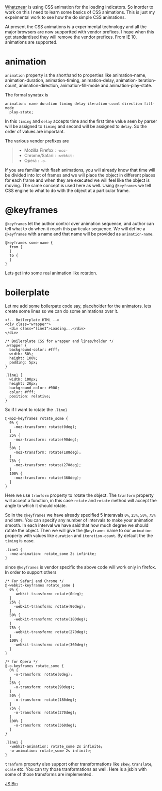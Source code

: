[Whatznear](http://whatznear.com) is using CSS animation for the loading indicators. So inorder to work on this I need to learn some basics of CSS animations. This is just my expeimental work to see how the do simple CSS animations.

At present the CSS animations is a experimental technology and all the major browsers are now supportted with vendor prefixes. I hope when this get standardised they will remove the vendor prefixes. From IE 10, animations are supported.

animation
=========

`animation` property is the shorthand to properties like animation-name, animation-duration, animation-timing, animation-delay, animation-iteration-count, animation-direction, animation-fill-mode and animation-play-state.

The formal synatax is

    animation: name duration timing delay iteration-count direction fill-mode
      play-state;

In this `timing` and `delay` accepts time and the first time value seen by parser will be assigned to `timing` and second will be assigned to `delay`. So the order of values are important.

The various vendor prefixes are

> -   Mozilla Firefox : `-moz-`
> -   Chrome/Safari : `-webkit-`
> -   Opera : `-o-`

If you are familiar with flash animations, you will already know that time will be divided into lot of frames and we will place the object in different places for each frame and when they are executed we will feel like the object is moving. The same concept is used here as well. Using `@keyframes` we tell CSS engine to what to do with the object at a particular frame.

<span class="citation" data-cites="keyframes">@keyframes</span>
===============================================================

`@keyframes` let the author control over animation sequence, and author can tell what to do when it reach this particular sequence. We will define a `@keyframes` with a name and that name will be provided as `animation-name`.

    @keyframes some-name {
      from {
      }
      to {
      }
    }

Lets get into some real animation like rotation.

boilerplate
===========

Let me add some boilerpate code say, placeholder for the animators. lets create some lines so we can do some animations over it.

    <!-- Boilerplate HTML -->
    <div class="wrapper">
      <div class="line1">Loading...</div>
    </div>

    /* Boilerplate CSS for wrapper and lines/holder */
    .wrapper {
      background-color: #fff;
      width: 50%;
      height: 100%;
      padding: 5px;
    }

    .line1 {
      width: 100px;
      height: 20px;
      background-color: #000;
      color: #fff;
      position: relative;
    }

So if I want to rotate the `.line1`

    @-moz-keyframes rotate_some {
      0% {
        -moz-transform: rotate(0deg);
      }
      25% {
        -moz-transform: rotate(90deg);
      }
      50% {
        -moz-transform: rotate(180deg);
      }
      75% {
        -moz-transform: rotate(270deg);
      }
      100% {
        -moz-transform: rotate(360deg);
      }
    }

Here we use `tranform` property to rotate the object. The `tranform` property will accept a function, in this case `rotate` and `rotate` method will accept the angle to which it should rotate.

So in the `@keyframes` we have already specified 5 interavals `0%`, `25%`, `50%`, `75%` and `100%`. You can specify any number of intervals to make your animation smooth. In each interval we have said that how much degree we should rotate the object. Then we will give the `@keyframes` name to our `animation` property with values like `duration` and `iteration-count`. By default the the `timing` is ease.

    .line1 {
      -moz-animation: rotate_some 2s infinite;
    }

since `@keyframes` is vendor specific the above code will work only in firefox. In order to support others

    /* For Safari and Chrome */
    @-webkit-keyframes rotate_some {
      0% {
        -webkit-transform: rotate(0deg);
      }
      25% {
        -webkit-transform: rotate(90deg);
      }
      50% {
        -webkit-transform: rotate(180deg);
      }
      75% {
        -webkit-transform: rotate(270deg);
      }
      100% {
        -webkit-transform: rotate(360deg);
      }
    }

    /* for Opera */
    @-o-keyframes rotate_some {
      0% {
        -o-transform: rotate(0deg);
      }
      25% {
        -o-transform: rotate(90deg);
      }
      50% {
        -o-transform: rotate(180deg);
      }
      75% {
        -o-transform: rotate(270deg);
      }
      100% {
        -o-transform: rotate(360deg);
      }
    }

    .line1 {
      -webkit-animation: rotate_some 2s infinite;
      -o-animation: rotate_some 2s infinite;
    }

`tranform` property also support other transformations like `skew`, `translate`, `scale` etc. You can try those tranformations as well. Here is a jsbin with some of those transforms are implemented.

<a href="http://jsbin.com/wudel/4/embed?css,output" class="jsbin-embed">JS Bin</a>
